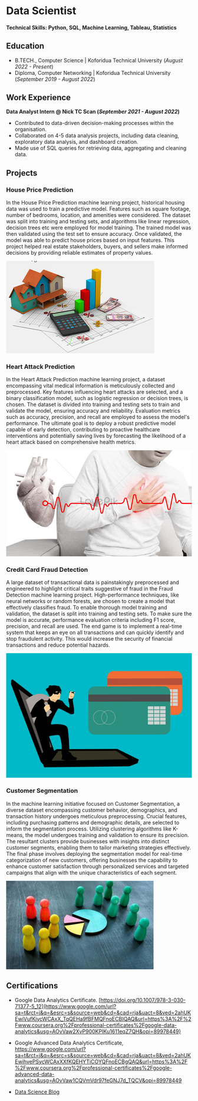# Data Scientist

#### Technical Skills: Python, SQL, Machine Learning, Tableau, Statistics

## Education						       		
- B.TECH., Computer Science	| Koforidua Technical University (_August 2022 - Present_)	 			        		
- Diploma, Computer Networking | Koforidua Technical University (_September 2019 - August 2022_)

## Work Experience
**Data Analyst Intern @ Nick TC Scan (_September 2021 - August 2022_)**
- Contributed to data-driven decision-making processes within the organisation.
- Collaborated on 4-5 data analysis projects, including data cleaning, exploratory data analysis, and dashboard creation.
- Made use of SQL queries for retrieving data, aggregating and cleaning data.

## Projects
###  House Price Prediction

In the House Price Prediction machine learning project, historical housing data was used to train a predictive model. Features such as square footage, number of bedrooms, location, and amenities were considered. The dataset was split into training and testing sets, and algorithms like linear regression, decision trees etc were employed for model training. The trained model was then validated using the test set to ensure accuracy. Once validated, the model was able to predict house prices based on input features. This project helped real estate stakeholders, buyers, and sellers make informed decisions by providing reliable estimates of property values.

![House Price Prediction](/assets/pr2.png)


### Heart Attack Prediction

In the Heart Attack Prediction machine learning project, a dataset encompassing vital medical information is meticulously collected and preprocessed. Key features influencing heart attacks are selected, and a binary classification model, such as logistic regression or decision trees, is chosen. The dataset is divided into training and testing sets to train and validate the model, ensuring accuracy and reliability. Evaluation metrics such as accuracy, precision, and recall are employed to assess the model's performance. The ultimate goal is to deploy a robust predictive model capable of early detection, contributing to proactive healthcare interventions and potentially saving lives by forecasting the likelihood of a heart attack based on comprehensive health metrics.

![Heart Attack](/assets/pr3.jpg)


### Credit Card Fraud Detection

A large dataset of transactional data is painstakingly preprocessed and engineered to highlight critical traits suggestive of fraud in the Fraud Detection machine learning project. High-performance techniques, like neural networks or random forests, are chosen to create a model that effectively classifies fraud. To enable thorough model training and validation, the dataset is split into training and testing sets. To make sure the model is accurate, performance evaluation criteria including F1 score, precision, and recall are used. The end game is to implement a real-time system that keeps an eye on all transactions and can quickly identify and stop fraudulent activity. This would increase the security of financial transactions and reduce potential hazards.

![Fraud Detection](/assets/pr5.png)

### Customer Segmentation

In the machine learning initiative focused on Customer Segmentation, a diverse dataset encompassing customer behavior, demographics, and transaction history undergoes meticulous preprocessing. Crucial features, including purchasing patterns and demographic details, are selected to inform the segmentation process. Utilizing clustering algorithms like K-means, the model undergoes training and validation to ensure its precision. The resultant clusters provide businesses with insights into distinct customer segments, enabling them to tailor marketing strategies effectively. The final phase involves deploying the segmentation model for real-time categorization of new customers, offering businesses the capability to enhance customer satisfaction through personalized services and targeted campaigns that align with the unique characteristics of each segment.

![Fraud Detection](/assets/pr7.jpg)

## Certifications
- Google Data Analytics Certificate. [https://doi.org/10.1007/978-3-030-71377-5_12](https://www.google.com/url?sa=t&rct=j&q=&esrc=s&source=web&cd=&cad=rja&uact=8&ved=2ahUKEwiVufKjycWCAxX_TqQEHa9fBFMQFnoECBIQAQ&url=https%3A%2F%2Fwww.coursera.org%2Fprofessional-certificates%2Fgoogle-data-analytics&usg=AOvVaw2XvP900KPIKu1611eqZ7QH&opi=89978449)
- Google Advanced Data Analytics Certificate, https://www.google.com/url?sa=t&rct=j&q=&esrc=s&source=web&cd=&cad=rja&uact=8&ved=2ahUKEwihvePSycWCAxXXfKQEHYTiCOYQFnoECBgQAQ&url=https%3A%2F%2Fwww.coursera.org%2Fprofessional-certificates%2Fgoogle-advanced-data-analytics&usg=AOvVaw1CQVmVdr97feGNJ7d_TQCV&opi=89978449

- [Data Science Blog](https://medium.com/@shawhin)
